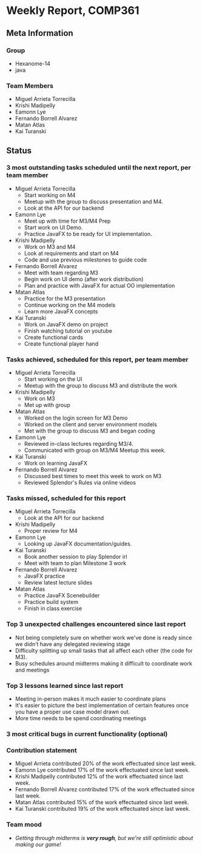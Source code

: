 # Weekly Report, COMP361

## Meta Information

### Group

 * Hexanome-14
 * java

### Team Members

 * Miguel Arrieta Torrecilla
 * Krishi Madipelly
 * Eamonn Lye
 * Fernando Borrell Alvarez
 * Matan Atlas
 * Kai Turanski

## Status

### 3 most outstanding tasks scheduled until the next report, per team member

 * Miguel Arrieta Torrecilla
   * Start working on M4
   * Meetup with the group to discuss presentation and M4.
   * Look at the API for our backend
 * Eamonn Lye
   * Meet up with time for M3/M4 Prep
   * Start work on UI Demo.
   * Practice JavaFX to be ready for UI implementation.
 * Krishi Madipelly
   * Work on M3 and M4
   * Look at requirements and start on M4
   * Code and use previous milestones to guide code 
 * Fernando Borrell Alvarez
   * Meet with team regarding M3
   * Begin work on UI demo (after work distribution)
   * Plan and practice with JavaFX for actual OO implementation
 * Matan Atlas
   * Practice for the M3 presentation
   * Continue working on the M4 models
   * Learn more JavaFX concepts
 * Kai Turanski
   * Work on JavaFX demo on project
    * Finish watching tutorial on youtube
    * Create functional cards
    * Create functional player hand

### Tasks achieved, scheduled for this report, per team member  

 * Miguel Arrieta Torrecilla
   * Start working on the UI
   * Meetup with the group to discuss M3 and distribute the work
 * Krishi Madipelly
   * Work on M3
   * Met up with group
 * Matan Atlas
   * Worked on the login screen for M3 Demo
   * Worked on the client and server environment models
   * Met with the group to discuss M3 and began coding
 * Eamonn Lye
   * Reviewed in-class lectures regarding M3/4.
   * Communicated with group on M3/M4 Meetup this week.
 * Kai Turanski
   * Work on learning JavaFX
 * Fernando Borrell Alvarez
   * Discussed best times to meet this week to work on M3
   * Reviewed Splendor's Rules via online videos

### Tasks missed, scheduled for this report

 * Miguel Arrieta Torrecilla
   * Look at the API for our backend
 * Krishi Madipelly
   * Proper review for M4
 * Eamonn Lye
   * Looking up JavaFX documentation/guides.
 * Kai Turanski
   * Book another session to play Splendor irl
   * Meet with team to plan Milestone 3 work
 * Fernando Borrell Alvarez
   * JavaFX practice
   * Review latest lecture slides
 * Matan Atlas
   * Practice JavaFX Scenebuilder
   * Practice build system
   * Finish in class exercise

### Top 3 unexpected challenges encountered since last report

  * Not being completely sure on whether work we've done is ready since we didn't have any delegated reviewing stage
  * Difficulty splitting up small tasks that all affect each other (the code for M3).
  * Busy schedules around midterms making it difficult to coordinate work and meetings

### Top 3 lessons learned since last report

  * Meeting in-person makes it much easier to coordinate plans
  * It's easier to picture the best implementation of certain features once you have a proper use case model drawn out.
  * More time needs to be spend coordinating meetings 

### 3 most critical bugs in current functionality (optional)

### Contribution statement

 * Miguel Arrieta contributed 20% of the work effectuated since last week.
 * Eamonn Lye contributed 17% of the work effectuated since last week.
 * Krishi Madipelly contributed 12% of the work effectuated since last week.
 * Fernando Borrell Alvarez contributed 17% of the work effectuated since last week.
 * Matan Atlas contributed 15% of the work effectuated since last week.
 * Kai Turanski contributed 19% of the work effectuated since last week.

### Team mood

 * *Getting through midterms is **very rough**, but we're still optimistic about making our game!*
